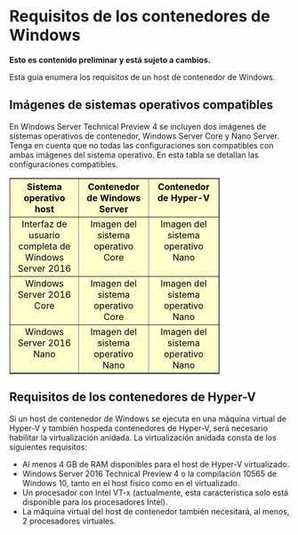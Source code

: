 



# Requisitos de los contenedores de Windows

**Esto es contenido preliminar y está sujeto a cambios.**

Esta guía enumera los requisitos de un host de contenedor de Windows.

## Imágenes de sistemas operativos compatibles

En Windows Server Technical Preview 4 se incluyen dos imágenes de sistemas operativos de contenedor, Windows Server Core y Nano Server. Tenga en cuenta que no todas las configuraciones son compatibles con ambas imágenes del sistema operativo. En esta tabla se detallan las configuraciones compatibles.

<table border="1" style="background-color:FFFFCC;border-collapse:collapse;border:1px solid FFCC00;color:000000;width:75%" cellpadding="5" cellspacing="5">
<thead>
<tr valign="top">
<th><center>Sistema operativo host</center></th>
<th><center>Contenedor de Windows Server</center></th>
<th><center>Contenedor de Hyper-V</center></th>
</tr>
</thead>
<tbody>
<tr valign="top">
<td><center>Interfaz de usuario completa de Windows Server 2016</center></td>
<td><center>Imagen del sistema operativo Core</center></td>
<td><center>Imagen del sistema operativo Nano</center></td>
</tr>
<tr valign="top">
<td><center>Windows Server 2016 Core</center></td>
<td><center>Imagen del sistema operativo Core</center></td>
<td><center> Imagen del sistema operativo Nano</center></td>
</tr>
<tr valign="top">
<td><center>Windows Server 2016 Nano</center></td>
<td><center> Imagen del sistema operativo Nano</center></td>
<td><center>Imagen del sistema operativo Nano</center></td>
</tr>
</tbody>
</table>

## Requisitos de los contenedores de Hyper-V

Si un host de contenedor de Windows se ejecuta en una máquina virtual de Hyper-V y también hospeda contenedores de Hyper-V, será necesario habilitar la virtualización anidada. La virtualización anidada consta de los siguientes requisitos:

- Al menos 4 GB de RAM disponibles para el host de Hyper-V virtualizado.
- Windows Server 2016 Technical Preview 4 o la compilación 10565 de Windows 10, tanto en el host físico como en el virtualizado.
- Un procesador con Intel VT-x (actualmente, esta característica solo está disponible para los procesadores Intel).
- La máquina virtual del host de contenedor también necesitará, al menos, 2 procesadores virtuales.







<!--HONumber=Feb16_HO3-->


